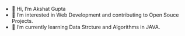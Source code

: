 - 👋 Hi, I’m Akshat Gupta
- 👀 I’m interested in Web Development and contributing to Open Souce Projects.
- 🌱 I’m currently learning Data Strcture and Algorithms in JAVA.

<!---
akshat-o5/akshat-o5 is a ✨ special ✨ repository because its `README.md` (this file) appears on your GitHub profile.
You can click the Preview link to take a look at your changes.
--->
